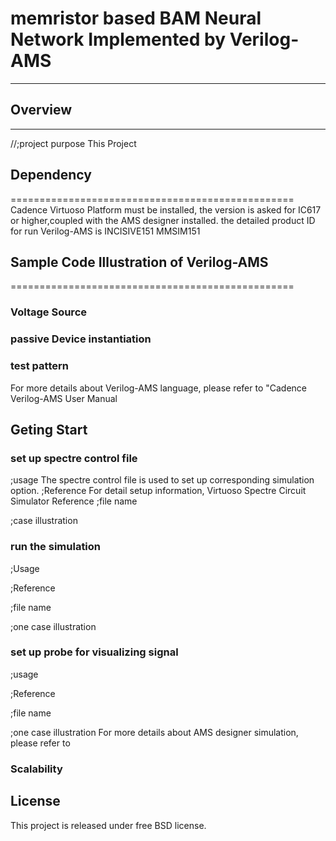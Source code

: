 # memristor based BAM Neural Network Implemented by Verilog-AMS 
-----------------------------------------------
## Overview
-----------------------------------------------
//;project purpose 
This Project   
<!--;brief illustration of Verilog-AMS-->


## Dependency
=================================================
Cadence Virtuoso Platform must be installed, the version is asked for IC617 or higher,coupled with the AMS designer installed. the detailed product ID for run Verilog-AMS is INCISIVE151 MMSIM151


## Sample Code Illustration of Verilog-AMS
=================================================
### Voltage Source 


### passive Device instantiation 

### test pattern
For more details about Verilog-AMS language, please refer to "Cadence Verilog-AMS User Manual

## Geting Start


### set up spectre control file
;usage
The spectre control file is used to set up corresponding simulation option. 
;Reference
For detail setup information, Virtuoso Spectre Circuit Simulator Reference
;file name 

;case illustration

### run the simulation
;Usage

;Reference

;file name

;one case illustration


### set up probe for visualizing signal 
;usage

;Reference

;file name

;one case illustration
For more details about AMS designer simulation, please refer to 

### Scalability

## License
This project is released under free BSD license.
